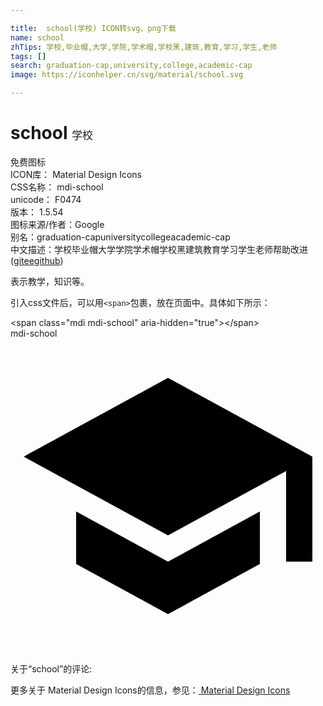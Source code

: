 ```yaml
---

title:  school(学校) ICON转svg、png下载
name: school
zhTips: 学校,毕业帽,大学,学院,学术帽,学校黑,建筑,教育,学习,学生,老师
tags: []
search: graduation-cap,university,college,academic-cap
image: https://iconhelper.cn/svg/material/school.svg

---
```


# school  <small style="font-size: 60%;font-weight: 100">学校</small>


<div class="detail-page">
<p>
<span><span class="badge-success badge">免费图标</span> </span>
<br/>
<span>
ICON库：
<span class="badge-secondary badge">Material Design Icons</span> 
</span>
<br/>
<span>
CSS名称：
<span class="badge-secondary badge">mdi-school</span> 
</span>
<br/>
<span>
unicode：
<span class="badge-secondary badge">F0474</span> 
<copy-btn content='F0474' btn-title=""></copy-btn>
<copy-btn :content='String.fromCodePoint(parseInt("F0474", 16))' btn-title="复制U"></copy-btn>
</span>
<br/>
<span>
版本：
<span class="badge-secondary badge">1.5.54</span> 
</span>
<br/>
<span>图标来源/作者：<span class="badge-light badge">Google</span></span> 
<br/>
<span>别名：<span class="badge-light badge">graduation-cap</span><span class="badge-light badge">university</span><span class="badge-light badge">college</span><span class="badge-light badge">academic-cap</span></span><br/><span class="zh-detail">中文描述：<span class="badge-primary badge">学校</span><span class="badge-primary badge">毕业帽</span><span class="badge-primary badge">大学</span><span class="badge-primary badge">学院</span><span class="badge-primary badge">学术帽</span><span class="badge-primary badge">学校黑</span><span class="badge-primary badge">建筑</span><span class="badge-primary badge">教育</span><span class="badge-primary badge">学习</span><span class="badge-primary badge">学生</span><span class="badge-primary badge">老师</span><span class="help-link"><span>帮助改进</span>(<a href="https://gitee.com/liuwave/icon-helper/edit/master/json/material/school.json" target="_blank" rel="noopener noreferrer">gitee</a><a href="https://github.com/liuwave/icon-helper/edit/master/json/material/school.json" target="_blank" rel="noopener noreferrer">github</a></span>)</span><br/>
</p>
</div><div class="description description alert alert-light">表示教学，知识等。</div>
<div class="alert alert-dark">
  <i class="mdi mdi-school mdi-48px"></i>
  <i class="mdi mdi-school mdi-36px"></i>
  <i class="mdi mdi-school mdi-24px"></i>
  <i class="mdi mdi-school mdi-18px"></i>
</div>
<div>
  <p>引入css文件后，可以用<code>&lt;span&gt;</code>包裹，放在页面中。具体如下所示：    
  </p>
  <div class="alert alert-primary" style="font-size: 14px">
    &lt;span class="mdi mdi-school" aria-hidden="true"&gt;&lt;/span&gt;
    <copy-btn content='<span class="mdi mdi-school" aria-hidden="true"></span>'></copy-btn>
  </div>
  <div class="alert alert-secondary">
    <i class="mdi mdi-school"
    style="font-size: 24px"
    aria-hidden="true"></i> mdi-school
    <copy-btn content="mdi-school" btn-title="复制图标名称"></copy-btn>
  </div>
</div>
<div id="svg" class="svg-wrap">
<svg xmlns="http://www.w3.org/2000/svg" viewBox="0 0 24 24"><path d="M12,3L1,9L12,15L21,10.09V17H23V9M5,13.18V17.18L12,21L19,17.18V13.18L12,17L5,13.18Z" /></svg>
</div>
<detail full-name='mdi-school'></detail>
<div>
<p>关于“school”的评论:</p>
</div>
<Vssue title="关于“school”的评论" ></Vssue>    
<div><p>更多关于 Material Design Icons的信息，参见：<a target="_blank" href="https://iconhelper.cn/material.html"> Material Design Icons</a>
</p></div>
